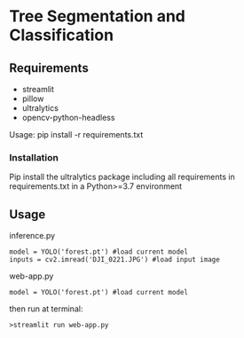 # Tree Segmentation and Classification

## Requirements
- streamlit
- pillow
- ultralytics
- opencv-python-headless

Usage: pip install -r requirements.txt

### Installation
Pip install the ultralytics package including all requirements in requirements.txt in a Python>=3.7 environment


## Usage
inference.py
```
model = YOLO('forest.pt') #load current model
inputs = cv2.imread('DJI_0221.JPG') #load input image
```

web-app.py
```
model = YOLO('forest.pt') #load current model
```
then run at terminal:
```
>streamlit run web-app.py
```
